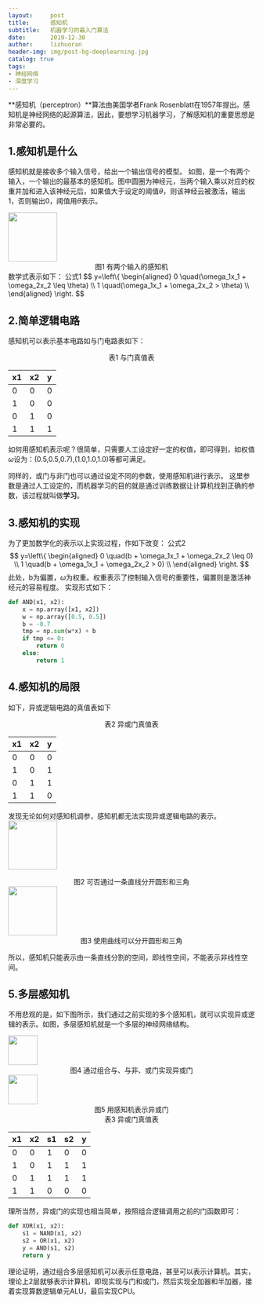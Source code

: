 ```yaml
---
layout:     post
title:      感知机
subtitle:   机器学习的最入门算法
date:       2019-12-30
author:     lizhuoran
header-img: img/post-bg-deeplearning.jpg
catalog: true
tags:
- 神经网络
- 深度学习
---
```


**感知机（perceptron）**算法由美国学者Frank Rosenblatt在1957年提出。感知机是神经网络的起源算法，因此，要想学习机器学习，了解感知机的重要思想是非常必要的。

## 1.感知机是什么
感知机就是接收多个输入信号，给出一个输出信号的模型。
如图，是一个有两个输入，一个输出的最基本的感知机。图中圆圈为神经元，当两个输入乘以对应的权重并加和进入该神经元后，如果值大于设定的阈值$\theta$，则该神经云被激活，输出1，否则输出0，阈值用$\theta$表示。

<img src="https://raw.githubusercontent.com/lizhuoranget/pictures/master/7901577959743_.jpg" height="100" />

<center>图1 有两个输入的感知机</center>数学式表示如下：
公式1 
$$
y=\left\{
\begin{aligned}
0 \quad(\omega_1x_1 + \omega_2x_2 \leq \theta) \\
1 \quad(\omega_1x_1 + \omega_2x_2 > \theta) \\
\end{aligned}
\right.
$$

## 2.简单逻辑电路
感知机可以表示基本电路如与门电路表如下：

<center>表1 与门真值表</center>

|x1|x2|y|
|-|-|-|
|0|0|0|
|1|0|0|
|0|1|0|
|1|1|1|

如何用感知机表示呢？很简单，只需要人工设定好一定的权值，即可得到，如权值$\omega$设为：(0.5,0.5,0.7),(1.0,1.0,1.0)等都可满足。

同样的，或门与非门也可以通过设定不同的参数，使用感知机进行表示。
这里参数是通过人工设定的，而机器学习的目的就是通过训练数据让计算机找到正确的参数，该过程就叫做**学习**。

## 3.感知机的实现
为了更加数学化的表示以上实现过程，作如下改变：
公式2
$$
y=\left\{
\begin{aligned}
0 \quad(b + \omega_1x_1 + \omega_2x_2 \leq 0) \\
1 \quad(b + \omega_1x_1 + \omega_2x_2 > 0) \\
\end{aligned}
\right.
$$
此处，b为偏置，$\omega​$为权重。权重表示了控制输入信号的重要性，偏置则是激活神经元的容易程度。
实现形式如下：

```python
def AND(x1, x2):
	x = np.array([x1, x2])
	w = np.array([0.5, 0.5])
	b = -0.7
	tmp = np.sum(w*x) + b
	if tmp <= 0:
		return 0
	else:
		return 1
```

## 4.感知机的局限
如下，异或逻辑电路的真值表如下

<center>表2 异或门真值表</center>

|x1|x2|y|
|-|-|-|
|0|0|0|
|1|0|1|
|0|1|1|
|1|1|0|
发现无论如何对感知机调参，感知机都无法实现异或逻辑电路的表示。
<img src="https://raw.githubusercontent.com/lizhuoranget/pictures/master/7921577959745_.jpg" height="100" />

<center>图2 可否通过一条直线分开圆形和三角</center>

<img src="https://raw.githubusercontent.com/lizhuoranget/pictures/master/7911577959744_.jpg" height="100" />

<center>图3 使用曲线可以分开圆形和三角</center>

所以，感知机只能表示由一条直线分割的空间，即线性空间，不能表示非线性空间。

## 5.多层感知机
不用悲观的是，如下图所示，我们通过之前实现的多个感知机，就可以实现异或逻辑的表示。如图，多层感知机就是一个多层的神经网络结构。

<img src="https://raw.githubusercontent.com/lizhuoranget/pictures/master/7941577959747_.jpg" height="60" /> 

<center>图4 通过组合与、与非、或门实现异或门</center> 

<img src="https://raw.githubusercontent.com/lizhuoranget/pictures/master/7951577959748_.jpg" height="60" />

<center>图5 用感知机表示异或门</center>

<center>表3 异或门真值表</center>

|x1|x2|s1|s2|y|
|-|-|-|-|-|
|0|0|1|0|0|
|1|0|1|1|1|
|0|1|1|1|1|
|1|1|0|0|0|
理所当然，异或门的实现也相当简单，按照组合逻辑调用之前的门函数即可：
```python
def XOR(x1, x2):
	s1 = NAND(x1, x2)
	s2 = OR(x1, x2)
	y = AND(s1, s2)
	return y
```

理论证明，通过组合多层感知机可以表示任意电路，甚至可以表示计算机。其实，理论上2层就够表示计算机，即现实现与门和或门，然后实现全加器和半加器，接着实现算数逻辑单元ALU，最后实现CPU。
